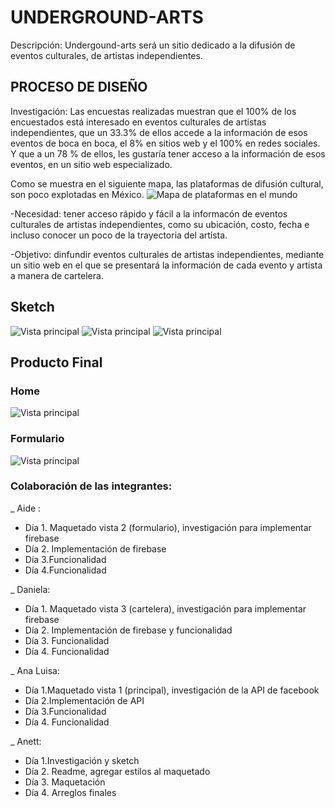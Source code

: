 # UNDERGROUND-ARTS

Descripción: Undergound-arts será un sitio dedicado a la difusión de eventos culturales, de artistas independientes.

## PROCESO DE DISEÑO


Investigación: Las encuestas realizadas muestran que el 100% de los encuestados está interesado en eventos
culturales de artistas independientes, que un 33.3% de ellos accede a la información de esos eventos de boca
en boca, el 8% en sitios web y el 100% en redes sociales. Y que a un 78 % de ellos, les gustaría tener acceso
a la información de esos eventos, en un sitio web especializado.

Como se muestra en el siguiente mapa, las plataformas de difusión cultural, son poco explotadas en México.
![Mapa de plataformas en el mundo](./assets/imagen/mapa.jpg)


-Necesidad: tener acceso rápido y fácil a la informacón de eventos culturales de artistas independientes,
como su ubicación, costo, fecha e incluso conocer un poco de la trayectoria del artísta.

-Objetivo: dinfundir eventos culturales de artistas independientes, mediante un sitio web en el que se presentará
la información de cada evento y artista a manera de cartelera.

## Sketch
![Vista principal](./assets/imagen/vista-principal.jpeg)
![Vista principal](./assets/imagen/vista-formulario.jpeg)
![Vista principal](./assets/imagen/vista-cartelera.jpeg)

## Producto Final
### Home
![Vista principal](./assets/imagen/home2.png)
### Formulario
![Vista principal](./assets/imagen/formulario.png)


### Colaboración de las integrantes:


_ Aide :
* Día 1. Maquetado vista 2 (formulario), investigación para implementar firebase
* Día 2. Implementación de firebase
* Día 3.Funcionalidad
* Día 4.Funcionalidad

_ Daniela:
* Día 1. Maquetado vista 3 (cartelera), investigación para implementar firebase
* Día 2. Implementación de firebase y funcionalidad
* Día 3. Funcionalidad
* Día 4. Funcionalidad

_ Ana Luisa:
* Día 1.Maquetado vista 1 (principal), investigación de la API de facebook
* Día 2.Implementación de API
* Día 3.Funcionalidad
* Día 4. Funcionalidad

_ Anett:
* Día 1.Investigación y sketch
* Día 2. Readme, agregar estilos al maquetado
* Día 3. Maquetación
* Día 4. Arreglos finales
